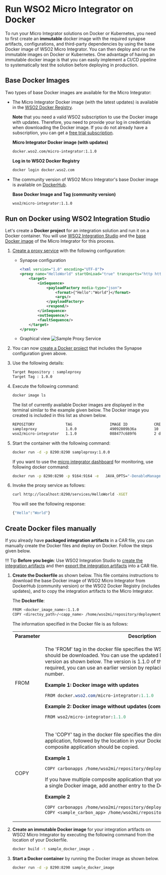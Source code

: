 
# Run WSO2 Micro Integrator on Docker

To run your Micro Integrator solutions on Docker or Kubernetes, you need
to first create an **immutable** docker image with the required synapse
artifacts, configurations, and third-party dependencies by using the
base Docker image of WSO2 Micro Integrator. You can then deploy and run
the immutable images on Docker or Kubernetes. One advantage of having an
immutable docker image is that you can easily implement a CI/CD pipeline
to systematically test the solution before deploying in production.

## Base Docker Images

Two types of base Docker images are available for the Micro Integrator:

-   The Micro Integrator Docker image (with the latest updates) is
    available in the [WSO2 Docker Registry](https://docker.wso2.com/).
    
    **Note** that you need a valid WSO2 subscription to use the Docker
    image with updates. Therefore, you need to provide your log in
    credentials when downloading the Docker image. If you do not already
    have a subscription, you can get a [free trial subscription](https://wso2.com/subscription/free-trial).

    **Micro Integrator Docker image (with updates)**

    ```bash
    docker.wso2.com/micro-integrator:1.1.0
    ```

    **Log in to WSO2 Docker Registry**

    ```bash
    docker login docker.wso2.com
    ```

-   The community version of WSO2 Micro Integrator's base Docker image is
    available on [DockerHub](https://hub.docker.com/r/wso2/micro-integrator).

    **Base Docker Image and Tag (community version)**

    ```bash
    wso2/micro-integrator:1.1.0
    ```

## Run on Docker using WSO2 Integration Studio

Let's create a **Docker project** for an integration solution and run it on a Docker container. You will use [WSO2 Integration Studio](../../../develop/WSO2-Integration-Studio) and the [base Docker image](#base-docker-images) of the Micro Integrator for this process.

1.  [Create a proxy service](../../../develop/creating-artifacts/creating-a-proxy-service) with the following configuration:

    - Synapse configuration

        ```xml
        <?xml version="1.0" encoding="UTF-8"?>
        <proxy name="HelloWorld" startOnLoad="true" transports="http https" xmlns="http://ws.apache.org/ns/synapse">
            <target>
                <inSequence>
                    <payloadFactory media-type="json">
                        <format>{"Hello":"World"}</format>
                        <args/>
                    </payloadFactory>
                    <respond/>
                </inSequence>
                <outSequence/>
                <faultSequence/>
            </target>
        </proxy>
        ```

    - Graphical view
       ![Sample Proxy Service](../../assets/img/sample-proxy-service.png)

2.  You can now [create a Docker project](../../develop/create-docker-project.md) that includes the Synapse configuration given above.
3.  Use the following details:
    ```bash
    Target Repository : sampleproxy
    Target Tag : 1.0.0
    ```

4.  Execute the following command:
    ```bash
    docker image ls
    ``` 

    The list of currently available Docker images are displayed in the terminal similar to the example given below. The Docker image you created is included in this list as shown below.

    ```bash
    REPOSITORY              TAG                 IMAGE ID            CREATED             SIZE
    sampleproxy             1.0.0               49092809b36a        10 minutes ago      315MB
    wso2/micro-integrator   1.1.0               088477c689f6        2 days ago          315MB
    ```
    
5.  Start the container with the following command:

    ```bash
    docker run -d -p 8290:8290 sampleproxy:1.0.0
    ```

    If you want to use the [micro integrator dashboard](../../administer-and-observe/working-with-monitoring-dashboard.md) for monitoring, use following docker command:

    ```bash
    docker run -p 8290:8290 -p 9164:9164 -e   JAVA_OPTS="-DenableManagementApi=true" sampleproxy:1.0.0
    ```

6.  Invoke the proxy service as follows:

    ```bash
    curl http://localhost:8290/services/HelloWorld -XGET
    ```

    You will see the following response:
     
    ```bash
    {"Hello":"World"}
    ```

## Create Docker files manually

If you already have **packaged integration artifacts** in a CAR file, you can manually create the Docker files and deploy on Docker. Follow the steps given below.

!!! Tip
    **Before you begin**: Use WSO2 Integration Studio to [create the integration artifacts](../../../develop/intro-integration-development/#develop_artifacts) and then [export the integration artifacts](../../develop/exporting-artifacts.md) into a CAR file.

1.  **Create the Dockerfile** as shown below. This file contains
    instructions to download the base Docker image of WSO2 Micro
    Integrator from DockerHub (community version) or the WSO2 Docker
    Registry (includes updates), and to copy the integration artifacts
    to the Micro Integrator.  

    The **Dockerfile**:

    ```bash
    FROM <docker_image_name>:1.1.0
    COPY <directoy_path>/<capp_name> /home/wso2mi/repository/deployment/server/carbonapps
    ```
    The information specified in the Docker file is as follows:

    <table>
    <tbody>
    <tr>
        <th>Parameter</th>
        <th>Description</th>
    </tr>
    <tr class="odd">
    <td>FROM</td>
    <td><div class="content-wrapper">
    <p>The 'FROM' tag in the docker file specifies the WSO2 Micro Integrator version that should be downloaded. You can use the updated Docker image or the community version as shown below. The version is 1.1.0 of the WSO2 Micro Integrator. If required, you can use an earlier version by replacing 'latest' with the version number.</p>
    <div class="code panel pdl" style="border-width: 1px;">
    <div class="codeHeader panelHeader pdl" style="border-bottom-width: 1px;">
    <strong>Example 1: Docker image with updates</strong>
    </div>
    <div class="codeContent panelContent pdl">
    <div class="sourceCode" id="cb1" data-syntaxhighlighter-params="brush: java; gutter: false; theme: Confluence" data-theme="Confluence" style="brush: java; gutter: false; theme: Confluence"><pre class="sourceCode java"><code class="sourceCode java"><span id="cb1-1"><a href="#cb1-1"></a>FROM docker.<span class="fu">wso2</span>.<span class="fu">com</span>/micro-integrator:<span class="fl">1.1.</span><span class="dv">0</span></span></code></pre></div>
    </div>
    </div>
    <div class="code panel pdl" style="border-width: 1px;">
    <div class="codeHeader panelHeader pdl" style="border-bottom-width: 1px;">
    <strong>Example 2: Docker image without updates (community version)</strong>
    </div>
    <div class="codeContent panelContent pdl">
    <div class="sourceCode" id="cb2" data-syntaxhighlighter-params="brush: java; gutter: false; theme: Confluence" data-theme="Confluence" style="brush: java; gutter: false; theme: Confluence"><pre class="sourceCode java"><code class="sourceCode java"><span id="cb2-1"><a href="#cb2-1"></a>FROM wso2/micro-integrator:<span class="fl">1.1.</span><span class="dv">0</span></span></code></pre></div>
    </div>
    </div>
    </div></td>
    </tr>
    <tr class="even">
    <td>COPY</td>
    <td><div class="content-wrapper">
    <p>The 'COPY' tag in the docker file specifies the directory path to your composite application, followed by the location in your Docker instance to which the composite application should be copied.</p>
    <div class="code panel pdl" style="border-width: 1px;">
    <div class="codeHeader panelHeader pdl" style="border-bottom-width: 1px;">
    <strong>Example 1</strong>
    </div>
    <div class="codeContent panelContent pdl">
    <div class="sourceCode" id="cb3" data-syntaxhighlighter-params="brush: java; gutter: false; theme: Confluence" data-theme="Confluence" style="brush: java; gutter: false; theme: Confluence"><pre class="sourceCode java"><code class="sourceCode java"><span id="cb3-1"><a href="#cb3-1"></a>COPY carbonapps /home/wso2mi/repository/deployment/server/carbonapps</span></code></pre></div>
    </div>
    </div>
    <p>If you have multiple composite application that you want to deploy in Docker using a single Docker image, add another entry to the Dockerfile. For example:</p>
    <div class="code panel pdl" style="border-width: 1px;">
    <div class="codeHeader panelHeader pdl" style="border-bottom-width: 1px;">
    <strong>Example 2</strong>
    </div>
    <div class="codeContent panelContent pdl">
    <div class="sourceCode" id="cb4" data-syntaxhighlighter-params="brush: java; gutter: false; theme: Confluence" data-theme="Confluence" style="brush: java; gutter: false; theme: Confluence"><pre class="sourceCode java"><code class="sourceCode java"><span id="cb4-1"><a href="#cb4-1"></a>COPY carbonapps /home/wso2mi/repository/deployment/server/carbonapps</span>
    <span id="cb4-2"><a href="#cb4-2"></a>COPY &lt;sample_carbon_app&gt; /home/wso2mi/repository/deployment/server/carbonapps</span></code></pre></div>
    </div>
    </div>
    </div></td>
    </tr>
    </tbody>
    </table>

2.  **Create an immutable Docker image** for your integration artifacts on WSO2 Micro Integrator by executing the following command from the location of your Dockerfile.

    ```bash
    docker build -t sample_docker_image .
    ```

3.  **Start a Docker container** by running the Docker image as shown below.

    ```bash
    docker run -d -p 8290:8290 sample_docker_image
    ```
